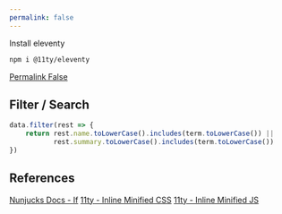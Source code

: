 ```yaml
---
permalink: false
---
```


Install eleventy

```bash
npm i @11ty/eleventy
```

[Permalink False](https://www.11ty.dev/docs/permalinks/#permalink-false)


## Filter / Search

```js
data.filter(rest => {
    return rest.name.toLowerCase().includes(term.toLowerCase()) || 
           rest.summary.toLowerCase().includes(term.toLowerCase())
})
```

## References

[Nunjucks Docs - If](https://mozilla.github.io/nunjucks/templating.html#if)
[11ty - Inline Minified CSS](https://www.11ty.dev/docs/quicktips/inline-css/)
[11ty - Inline Minified JS](https://www.11ty.dev/docs/quicktips/inline-js/)
